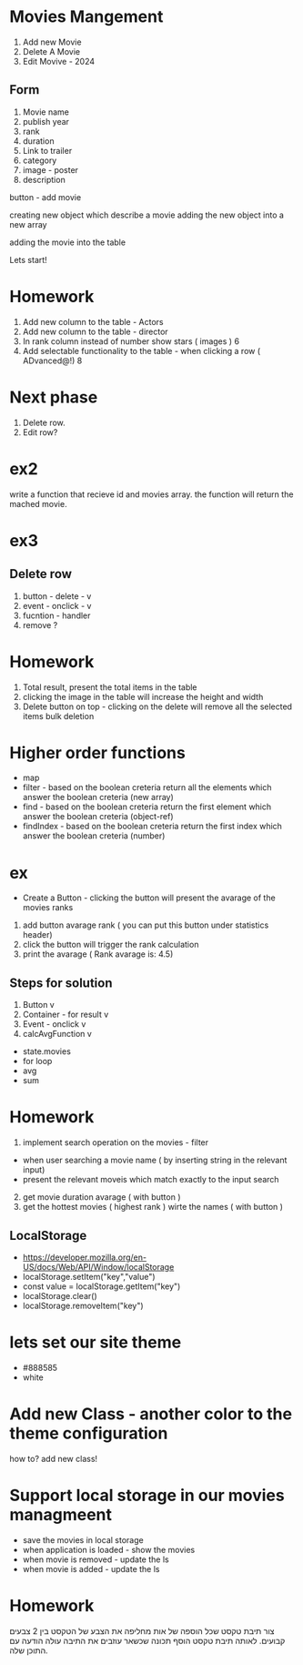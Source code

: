 # Movies Mangement

1. Add new Movie
2. Delete A Movie
3. Edit Movive - 2024

## Form

1. Movie name
2. publish year
3. rank
4. duration
5. Link to trailer
6. category
7. image - poster
8. description

button - add movie

creating new object which describe a movie
adding the new object into a new array

adding the movie into the table

Lets start!

# Homework

1. Add new column to the table - Actors
2. Add new column to the table - director
3. In rank column instead of number show stars ( images ) 6
4. Add selectable functionality to the table - when clicking a row ( ADvanced@!) 8

# Next phase

1. Delete row.
2. Edit row?

# ex2

write a function that recieve id and movies array.
the function will return the mached movie.

# ex3

## Delete row

1. button - delete - v
2. event - onclick - v
3. fucntion - handler
4. remove ?

# Homework

1. Total result, present the total items in the table
2. clicking the image in the table will increase the height and width
3. Delete button on top - clicking on the delete will remove all the selected items bulk deletion

# Higher order functions

- map
- filter - based on the boolean creteria return all the elements which answer the boolean creteria (new array)
- find - based on the boolean creteria return the first element which answer the boolean creteria (object-ref)
- findIndex - based on the boolean creteria return the first index which answer the boolean creteria (number)

# ex

- Create a Button - clicking the button will present the avarage of the movies ranks

1. add button avarage rank ( you can put this button under statistics header)
2. click the button will trigger the rank calculation
3. print the avarage ( Rank avarage is: 4.5)

## Steps for solution

1. Button v
2. Container - for result v
3. Event - onclick v
4. calcAvgFunction v

- state.movies
- for loop
- avg
- sum

# Homework

1. implement search operation on the movies - filter

- when user searching a movie name ( by inserting string in the relevant input)
- present the relevant moveis which match exactly to the input search

2. get movie duration avarage ( with button )
3. get the hottest movies ( highest rank ) wirte the names ( with button )

## LocalStorage

- https://developer.mozilla.org/en-US/docs/Web/API/Window/localStorage
- localStorage.setItem("key","value")
- const value = localStorage.getItem("key")
- localStorage.clear()
- localStorage.removeItem("key")

# lets set our site theme

- #888585
- white

# Add new Class - another color to the theme configuration

how to?
add new class!

# Support local storage in our movies managmeent

- save the movies in local storage
- when application is loaded - show the movies
- when movie is removed - update the ls
- when movie is added - update the ls


# Homework
צור תיבת טקסט שכל הוספה של אות מחליפה את הצבע של הטקסט בין 2 צבעים קבועים.
לאותה תיבת טקסט הוסף תכונה שכשאר עוזבים את התיבה עולה הודעה עם התוכן שלה.
